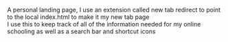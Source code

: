 A personal landing page, I use an extension called new tab redirect to point to the local index.html to make it my new tab page  
I use this to keep track of all of the information needed for my online schooling as well as a search bar and shortcut icons
